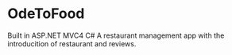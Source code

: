 # OdeToFood
Built in ASP.NET MVC4 C#
A restaurant management app with the introducition of restaurant and reviews.
